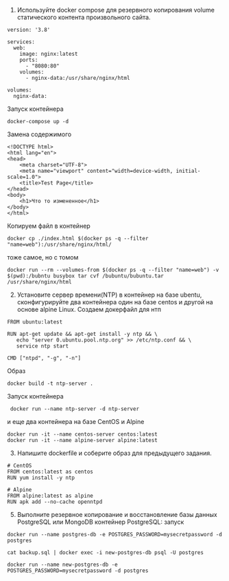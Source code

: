 1. Используйте docker compose для резервного копирования volume статического контента произвольного сайта.
```
version: '3.8'

services:
  web:
    image: nginx:latest
    ports:
      - "8080:80"
    volumes:
      - nginx-data:/usr/share/nginx/html

volumes:
  nginx-data:
```

Запуск контейнера

```
docker-compose up -d
```

Замена содержимого

```
<!DOCTYPE html>
<html lang="en">
<head>
    <meta charset="UTF-8">
    <meta name="viewport" content="width=device-width, initial-scale=1.0">
    <title>Test Page</title>
</head>
<body>
    <h1>Что то измененное</h1>
</body>
</html>
```

Копируем файл в контейнер
```
docker cp ./index.html $(docker ps -q --filter "name=web"):/usr/share/nginx/html/
```
тоже самое, но  с томом 
```
docker run --rm --volumes-from $(docker ps -q --filter "name=web") -v $(pwd):/bubntu busybox tar cvf /bubuntu/bubuntu.tar /usr/share/nginx/html
```
2. Установите сервер времени(NTP) в контейнер на базе ubentu, сконфигурируйте два контейнера один на базе centos и другой на основе alpine Linux.
 Создаем докерфайл для нтп
 ```
 FROM ubuntu:latest

RUN apt-get update && apt-get install -y ntp && \
    echo "server 0.ubuntu.pool.ntp.org" >> /etc/ntp.conf && \
    service ntp start

CMD ["ntpd", "-g", "-n"]
```

Образ
``` 
docker build -t ntp-server .
```

Запуск контейнера 
```
 docker run --name ntp-server -d ntp-server 
```

и еще два контейнера на базе CentOS и Alpine
```
docker run -it --name centos-server centos:latest
docker run -it --name alpine-server alpine:latest
```
3. Напишите dockerfile и соберите образ для предыдущего задания.
```
# CentOS
FROM centos:latest as centos
RUN yum install -y ntp
```
```
# Alpine
FROM alpine:latest as alpine
RUN apk add --no-cache openntpd
```
5. Выполните резервное копирование и восстановление базы данных PostgreSQL или MongoDB
контейнер PostgreSQL:
запуск
```
docker run --name postgres-db -e POSTGRES_PASSWORD=mysecretpassword -d postgres
```
```
cat backup.sql | docker exec -i new-postgres-db psql -U postgres
```
```
docker run --name new-postgres-db -e POSTGRES_PASSWORD=mysecretpassword -d postgres
```